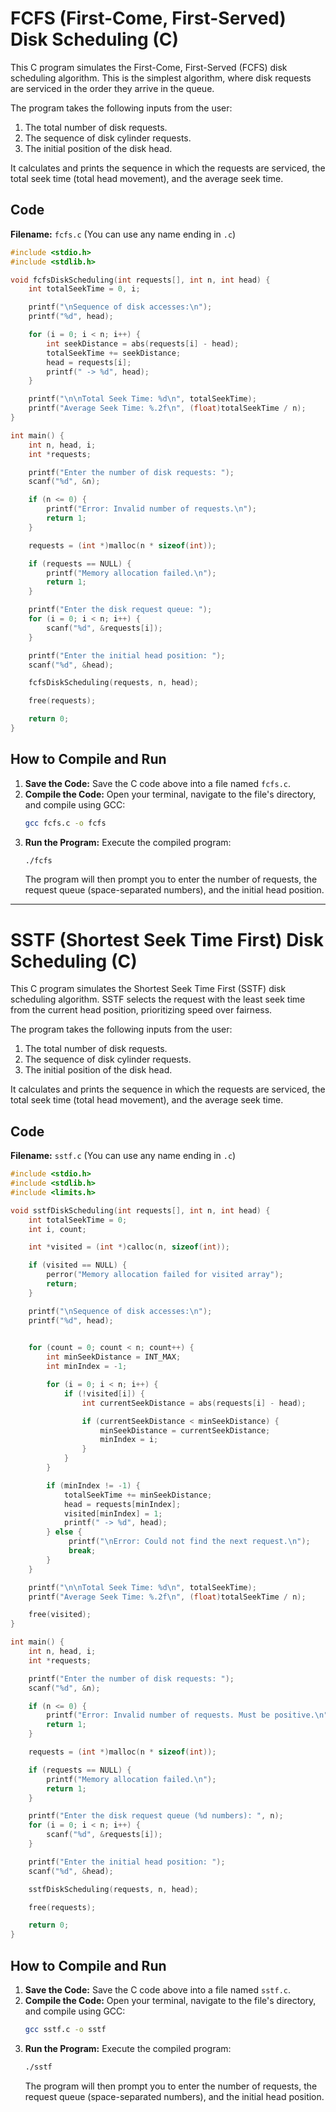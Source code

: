 # FCFS (First-Come, First-Served) Disk Scheduling (C)

This C program simulates the First-Come, First-Served (FCFS) disk scheduling algorithm. This is the simplest algorithm, where disk requests are serviced in the order they arrive in the queue.

The program takes the following inputs from the user:
1.  The total number of disk requests.
2.  The sequence of disk cylinder requests.
3.  The initial position of the disk head.

It calculates and prints the sequence in which the requests are serviced, the total seek time (total head movement), and the average seek time.

## Code

**Filename:** `fcfs.c` (You can use any name ending in `.c`)

```c
#include <stdio.h>
#include <stdlib.h>

void fcfsDiskScheduling(int requests[], int n, int head) {
    int totalSeekTime = 0, i;

    printf("\nSequence of disk accesses:\n");
    printf("%d", head);

    for (i = 0; i < n; i++) {
        int seekDistance = abs(requests[i] - head);
        totalSeekTime += seekDistance;
        head = requests[i];
        printf(" -> %d", head);
    }

    printf("\n\nTotal Seek Time: %d\n", totalSeekTime);
    printf("Average Seek Time: %.2f\n", (float)totalSeekTime / n);
}

int main() {
    int n, head, i;
    int *requests;

    printf("Enter the number of disk requests: ");
    scanf("%d", &n);

    if (n <= 0) {
        printf("Error: Invalid number of requests.\n");
        return 1;
    }

    requests = (int *)malloc(n * sizeof(int)); 

    if (requests == NULL) {
        printf("Memory allocation failed.\n");
        return 1;
    }

    printf("Enter the disk request queue: ");
    for (i = 0; i < n; i++) {
        scanf("%d", &requests[i]);
    }

    printf("Enter the initial head position: ");
    scanf("%d", &head);

    fcfsDiskScheduling(requests, n, head);

    free(requests);

    return 0;
}
```

## How to Compile and Run

1.  **Save the Code:** Save the C code above into a file named `fcfs.c`.
2.  **Compile the Code:** Open your terminal, navigate to the file's directory, and compile using GCC:
    ```bash
    gcc fcfs.c -o fcfs
    ```
3.  **Run the Program:** Execute the compiled program:
    ```bash
    ./fcfs
    ```
    The program will then prompt you to enter the number of requests, the request queue (space-separated numbers), and the initial head position.

---

# SSTF (Shortest Seek Time First) Disk Scheduling (C)

This C program simulates the Shortest Seek Time First (SSTF) disk scheduling algorithm. SSTF selects the request with the least seek time from the current head position, prioritizing speed over fairness.

The program takes the following inputs from the user:
1.  The total number of disk requests.
2.  The sequence of disk cylinder requests.
3.  The initial position of the disk head.

It calculates and prints the sequence in which the requests are serviced, the total seek time (total head movement), and the average seek time.

## Code

**Filename:** `sstf.c` (You can use any name ending in `.c`)

```c
#include <stdio.h>
#include <stdlib.h>
#include <limits.h>

void sstfDiskScheduling(int requests[], int n, int head) {
    int totalSeekTime = 0;
    int i, count;

    int *visited = (int *)calloc(n, sizeof(int));

    if (visited == NULL) {
        perror("Memory allocation failed for visited array");
        return; 
    }

    printf("\nSequence of disk accesses:\n");
    printf("%d", head);

    
    for (count = 0; count < n; count++) {
        int minSeekDistance = INT_MAX;
        int minIndex = -1;            

        for (i = 0; i < n; i++) {
            if (!visited[i]) {
                int currentSeekDistance = abs(requests[i] - head);

                if (currentSeekDistance < minSeekDistance) {
                    minSeekDistance = currentSeekDistance;
                    minIndex = i; 
                }
            }
        }

        if (minIndex != -1) {
            totalSeekTime += minSeekDistance;
            head = requests[minIndex];       
            visited[minIndex] = 1;           
            printf(" -> %d", head);          
        } else {
             printf("\nError: Could not find the next request.\n");
             break; 
        }
    }

    printf("\n\nTotal Seek Time: %d\n", totalSeekTime);
    printf("Average Seek Time: %.2f\n", (float)totalSeekTime / n);

    free(visited);
}

int main() {
    int n, head, i;
    int *requests; 

    printf("Enter the number of disk requests: ");
    scanf("%d", &n);

    if (n <= 0) {
        printf("Error: Invalid number of requests. Must be positive.\n");
        return 1;
    }

    requests = (int *)malloc(n * sizeof(int));

    if (requests == NULL) {
        printf("Memory allocation failed.\n");
        return 1;
    }

    printf("Enter the disk request queue (%d numbers): ", n);
    for (i = 0; i < n; i++) {
        scanf("%d", &requests[i]);
    }

    printf("Enter the initial head position: ");
    scanf("%d", &head);

    sstfDiskScheduling(requests, n, head);

    free(requests);

    return 0;
}
```

## How to Compile and Run

1.  **Save the Code:** Save the C code above into a file named `sstf.c`.
2.  **Compile the Code:** Open your terminal, navigate to the file's directory, and compile using GCC:
    ```bash
    gcc sstf.c -o sstf
    ```
3.  **Run the Program:** Execute the compiled program:
    ```bash
    ./sstf
    ```
    The program will then prompt you to enter the number of requests, the request queue (space-separated numbers), and the initial head position.